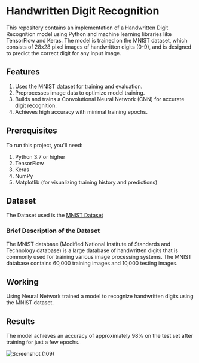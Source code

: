 # Handwritten Digit Recognition

This repository contains an implementation of a Handwritten Digit Recognition model using Python and machine learning libraries like TensorFlow and Keras. The model is trained on the MNIST dataset, which consists of 28x28 pixel images of handwritten digits (0-9), and is designed to predict the correct digit for any input image.

## Features 
1. Uses the MNIST dataset for training and evaluation.
2. Preprocesses image data to optimize model training.
3. Builds and trains a Convolutional Neural Network (CNN) for accurate digit recognition.
4. Achieves high accuracy with minimal training epochs.

## Prerequisites
To run this project, you'll need:

1. Python 3.7 or higher
2. TensorFlow
3. Keras
4. NumPy
5. Matplotlib (for visualizing training history and predictions)

## Dataset
The Dataset used is the <a href='http://yann.lecun.com/exdb/mnist/'>MNIST Dataset</a>

### Brief Description of the Dataset
The MNIST database (Modified National Institute of Standards and Technology database) is a large database of handwritten digits that is commonly used for training various image processing systems.
The MNIST database contains 60,000 training images and 10,000 testing images.

## Working
Using Neural Network trained a model to recognize handwritten digits using the MNIST dataset.

## Results
The model achieves an accuracy of approximately 98% on the test set after training for just a few epochs.

![Screenshot (109)](https://user-images.githubusercontent.com/57758789/164933619-2bc12dd2-a5cc-4dcc-9482-7504a904ff4b.png)
